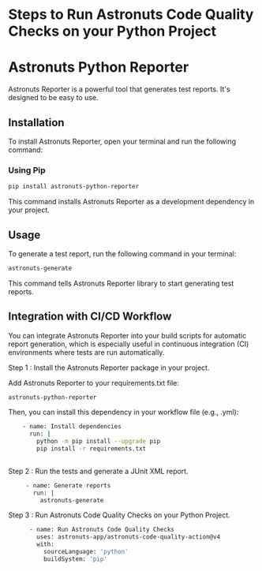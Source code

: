 # Steps to Run Astronuts Code Quality Checks on your Python Project

# Astronuts Python Reporter
Astronuts Reporter is a powerful tool that generates test reports. It's designed to be easy to use.

## Installation

To install Astronuts Reporter, open your terminal and run the following command:

### Using Pip
```bash
pip install astronuts-python-reporter
```

This command installs Astronuts Reporter as a development dependency in your project.

## Usage

To generate a test report, run the following command in your terminal:

```bash
astronuts-generate
```

This command tells Astronuts Reporter library to start generating test reports.

## Integration with CI/CD Workflow

You can integrate Astronuts Reporter into your build scripts for automatic report generation, which is especially useful
in continuous integration (CI) environments where tests are run automatically.

Step 1 : Install the Astronuts Reporter package in your project.

Add Astronuts Reporter to your requirements.txt file:
```txt
astronuts-python-reporter
```
Then, you can install this dependency in your workflow file (e.g., .yml):
```bash
    - name: Install dependencies
      run: |
        python -m pip install --upgrade pip
        pip install -r requirements.txt
        
```

Step 2 : Run the tests and generate a JUnit XML report.
```bash
     - name: Generate reports
       run: |
         astronuts-generate
```

Step 3 : Run Astronuts Code Quality Checks on your Python Project.
```bash
      - name: Run Astronuts Code Quality Checks
        uses: astronuts-app/astronuts-code-quality-action@v4
        with:
          sourceLanguage: 'python'
          buildSystem: 'pip'
```